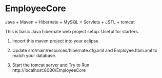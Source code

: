 # EmployeeCore
Java + Maven + Hibernate + MySQL + Servlets + JSTL + tomcat

This is basic Java hibernate web project setup. Useful for starters.

1) Import this maven project into your eclipse.

2) Update src/main/resources/hibernate.cfg.xml and Employee.hbm.xml to match your database.

3) Start the tomcat server and Try to Run http://localhost:8080/EmployeeCore

